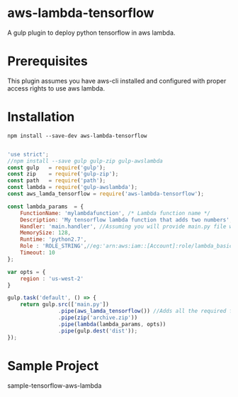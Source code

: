 # aws-lambda-tensorflow

A gulp plugin to deploy python tensorflow in aws lambda. 

# Prerequisites

This plugin assumes you have aws-cli installed and configured with proper access rights to use aws lambda.

# Installation

```
npm install --save-dev aws-lambda-tensorflow
```

```javascript

'use strict';
//npm install --save gulp gulp-zip gulp-awslambda
const gulp   = require('gulp');
const zip    = require('gulp-zip');
const path   = require('path');
const lambda = require('gulp-awslambda');
const aws_lamda_tensorflow = require('aws-lambda-tensorflow');

const lambda_params  = {
    FunctionName: 'mylambdafunction', /* Lambda function name */
    Description: 'My tensorflow lambda function that adds two numbers', //Description for your lambda function
    Handler: 'main.handler', //Assuming you will provide main.py file with a function called handler.
    MemorySize: 128,
    Runtime: 'python2.7',
    Role : 'ROLE_STRING',//eg:'arn:aws:iam::[Account]:role/lambda_basic_execution'
    Timeout: 10
};

var opts = {
    region : 'us-west-2'
}

gulp.task('default', () => {
    return gulp.src(['main.py'])
                .pipe(aws_lamda_tensorflow()) //Adds all the required files needed to run tensor flow in aws lambda
                .pipe(zip('archive.zip'))
                .pipe(lambda(lambda_params, opts))
                .pipe(gulp.dest('dist'));
});

```

# Sample Project

sample-tensorflow-aws-lambda